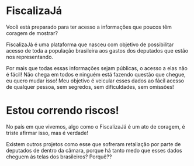 # FiscalizaJá
Você está preparado para ter acesso a informações que poucos têm coragem de mostrar?

FiscalizaJá é uma plataforma que nasceu com objetivo de possibilitar acesso de toda a população brasileira aos gastos dos deputados que estão nos representando.

Por mais que todas essas informações sejam públicas, o acesso a elas não é fácil! Não chega em todos e ninguém está fazendo questão que chegue, eu quero mudar isso! Meu objetivo é veicular esses dados ao fácil acesso de qualquer pessoa, sem segredos, sem dificuldades, sem omissões!

# Estou correndo riscos!
No país em que vivemos, algo como o FiscalizaJá é um ato de coragem, é triste afirmar isso, mas é verdade!

Existem outros projetos como esse que sofreram retaliação por parte de deputados de dentro da câmara, porque há tanto medo que esses dados cheguem ás telas dos brasileiros? Porquê??